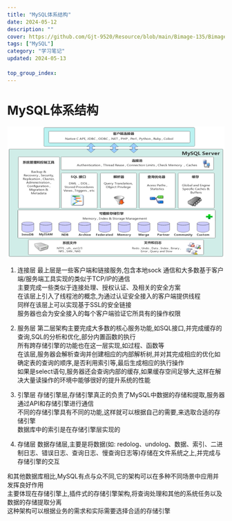```yaml
---
title: "MySQL体系结构"
date: 2024-05-12
description: ""
cover: https://github.com/Gjt-9520/Resource/blob/main/Bimage-135/Bimage14.jpg?raw=true
tags: ["MySQL"]
category: "学习笔记"
updated: 2024-05-13
 
top_group_index: 
---
```


# MySQL体系结构

![MySQL体系结构](../images/MySQL体系结构.png)

1. 连接层
最上层是一些客户端和链接服务,包含本地sock 通信和大多数基于客户端/服务端工具实现的类似于TCP/IP的通信                     
主要完成一些类似于连接处理、授权认证、及相关的安全方案                    
在该层上引入了线程池的概念,为通过认证安全接入的客户端提供线程                   
同样在该层上可以实现基于SSL的安全链接             
服务器也会为安全接入的每个客户端验证它所具有的操作权限

2. 服务层
第二层架构主要完成大多数的核心服务功能,如SQL接口,并完成缓存的查询,SQL的分析和优化,部分内置函数的执行           
所有跨存储引擎的功能也在这一层实现,如过程、函数等                            
在该层,服务器会解析查询并创建相应的内部解析树,并对其完成相应的优化如确定表的查询的顺序,是否利用索引等,最后生成相应的执行操作                     
如果是select语句,服务器还会查询内部的缓存,如果缓存空间足够大,这样在解决大量读操作的环境中能够很好的提升系统的性能

3. 引擎层
存储引擎层,存储引擎真正的负责了MySQL中数据的存储和提取,服务器通过API和存储引擎进行通信                      
不同的存储引擎具有不同的功能,这样就可以根据自己的需要,来选取合适的存储引擎                       
数据库中的索引是在存储引擎层实现的

4. 存储层
数据存储层,主要是将数据(如: redolog、undolog、数据、索引、二进制日志、错误日志、查询日志、慢查询日志等)存储在文件系统之上,并完成与存储引擎的交互                      

和其他数据库相比,MySQL有点与众不同,它的架构可以在多种不同场景中应用并发挥良好作用           
主要体现在存储引擎上,插件式的存储引擎架构,将查询处理和其他的系统任务以及数据的存储提取分离                   
这种架构可以根据业务的需求和实际需要选择合适的存储引擎